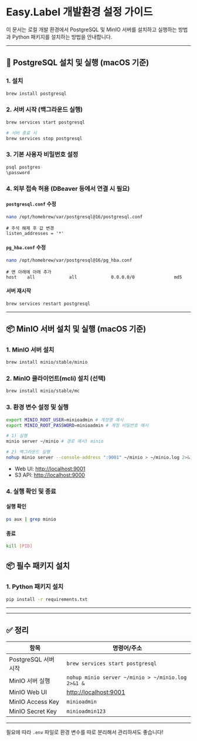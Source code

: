 # Easy.Label 개발환경 설정 가이드

이 문서는 로컬 개발 환경에서 PostgreSQL 및 MinIO 서버를 설치하고 실행하는 방법과 Python 패키지를 설치하는 방법을 안내합니다.

---
## 🐘 PostgreSQL 설치 및 실행 (macOS 기준)

### 1. 설치

```bash
brew install postgresql
```

### 2. 서버 시작 (백그라운드 실행)

```bash
brew services start postgresql

# 서버 종료 시
brew services stop postgresql
```

### 3. 기본 사용자 비밀번호 설정

```bash
psql postgres
\password
```

### 4. 외부 접속 허용 (DBeaver 등에서 연결 시 필요)

#### `postgresql.conf` 수정

```bash
nano /opt/homebrew/var/postgresql@16/postgresql.conf
```

```
# 주석 해제 후 값 변경
listen_addresses = '*'
```

#### `pg_hba.conf` 수정

```bash
nano /opt/homebrew/var/postgresql@16/pg_hba.conf
```

```
# 맨 아래에 아래 추가
host    all             all             0.0.0.0/0               md5
```

#### 서버 재시작

```bash
brew services restart postgresql
```

---

## 📦 MinIO 서버 설치 및 실행 (macOS 기준)

### 1. MinIO 서버 설치

```bash
brew install minio/stable/minio
```
 
### 2. MinIO 클라이언트(mcli) 설치 (선택)

```bash
brew install minio/stable/mc
```

### 3. 환경 변수 설정 및 실행
```bash
export MINIO_ROOT_USER=minioadmin # 계정명 예시
export MINIO_ROOT_PASSWORD=minioadmin # 계정 비밀번호 예시

# 1) 실행
minio server ~/minio # 경로 예시) minio

# 2) 백그라운드 실행 
nohup minio server --console-address ":9001" ~/minio > ~/minio.log 2>&1 & 
```

- Web UI: [http://localhost:9001](http://localhost:9001)
- S3 API: [http://localhost:9000](http://localhost:9000)

### 4. 실행 확인 및 종료

#### 실행 확인

```bash
ps aux | grep minio
```

#### 종료

```bash
kill [PID]
```

## 📦 필수 패키지 설치

### 1. Python 패키지 설치

```bash
pip install -r requirements.txt
```

---

---

## ✅ 정리

| 항목               | 명령어/주소                                            |
| ---------------- | ------------------------------------------------- |
| PostgreSQL 서버 시작 | `brew services start postgresql`                  |
| MinIO 서버 실행      | `nohup minio server ~/minio > ~/minio.log 2>&1 &` |
| MinIO Web UI     | [http://localhost:9001](http://localhost:9001)    |
| MinIO Access Key | `minioadmin`                                      |
| MinIO Secret Key | `minioadmin123`                                   |

---

필요에 따라 `.env` 파일로 환경 변수를 따로 분리해서 관리하셔도 좋습니다!

